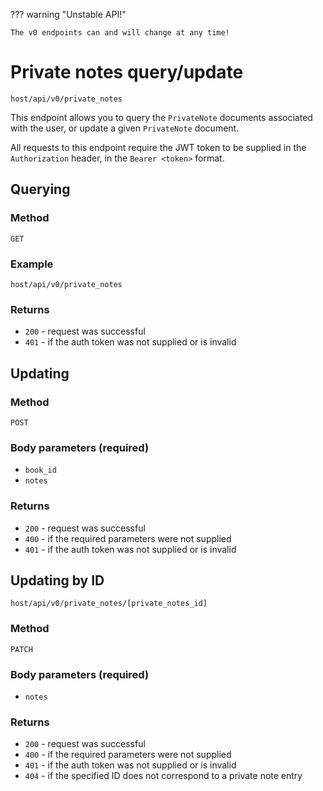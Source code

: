 ??? warning "Unstable API!"

    The v0 endpoints can and will change at any time!

# Private notes query/update

`host/api/v0/private_notes`

This endpoint allows you to query the `PrivateNote` documents associated with the user, or update a given `PrivateNote` document.

All requests to this endpoint require the JWT token to be supplied in the `Authorization` header, in the `Bearer <token>` format.

## Querying

### Method

`GET`

### Example

`host/api/v0/private_notes`

### Returns

- `200` - request was successful
- `401` - if the auth token was not supplied or is invalid

## Updating

### Method

`POST`

### Body parameters (**required**)

- `book_id`
- `notes`

### Returns

- `200` - request was successful
- `400` - if the required parameters were not supplied
- `401` - if the auth token was not supplied or is invalid

## Updating by ID

`host/api/v0/private_notes/[private_notes_id]`

### Method

`PATCH`

### Body parameters (**required**)

- `notes`

### Returns

- `200` - request was successful
- `400` - if the required parameters were not supplied
- `401` - if the auth token was not supplied or is invalid
- `404` - if the specified ID does not correspond to a private note entry
